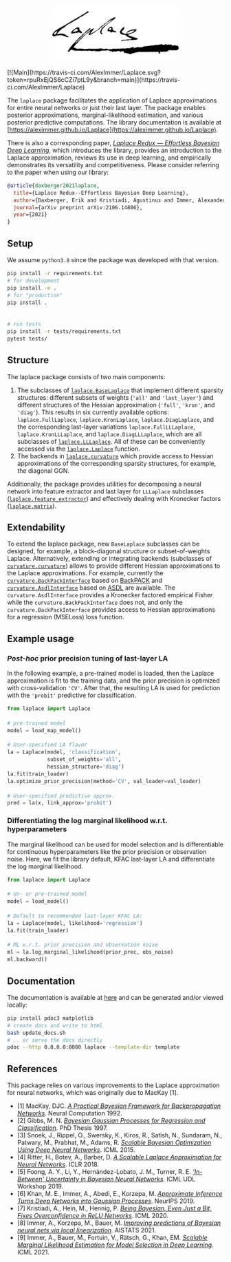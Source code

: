 <div align="center">

# <img src="logo/laplace_logo.png" alt="Laplace" width="300"/>
</div>
[![Main](https://travis-ci.com/AlexImmer/Laplace.svg?token=rpuRxEjQS6cCZi7ptL9y&branch=main)](https://travis-ci.com/AlexImmer/Laplace)

The `laplace` package facilitates the application of Laplace approximations for entire neural networks or just their last layer.
The package enables posterior approximations, marginal-likelihood estimation, and various posterior predictive computations.
The library documentation is available at [https://aleximmer.github.io/Laplace](https://aleximmer.github.io/Laplace).

There is also a corresponding paper, [*Laplace Redux — Effortless Bayesian Deep Learning*](https://arxiv.org/abs/2106.14806), which introduces the library, provides an introduction to the Laplace approximation, reviews its use in deep learning, and empirically demonstrates its versatility and competitiveness. Please consider referring to the paper when using our library:
```bibtex
@article{daxberger2021laplace,
  title={Laplace Redux--Effortless Bayesian Deep Learning},
  author={Daxberger, Erik and Kristiadi, Agustinus and Immer, Alexander and Eschenhagen, Runa and Bauer, Matthias and Hennig, Philipp},
  journal={arXiv preprint arXiv:2106.14806},
  year={2021}
}
```

## Setup

We assume `python3.8` since the package was developed with that version.

```bash
pip install -r requirements.txt
# for development
pip install -e .
# for "production"
pip install .


# run tests
pip install -r tests/requirements.txt
pytest tests/
```

## Structure 
The laplace package consists of two main components: 

1. The subclasses of [`laplace.BaseLaplace`](laplace/baselaplace.py) that implement different sparsity structures: different subsets of weights (`'all'` and `'last_layer'`) and different structures of the Hessian approximation (`'full'`, `'kron'`, and `'diag'`). This results in six currently available options: `laplace.FullLaplace`, `laplace.KronLaplace`, `laplace.DiagLaplace`, and the corresponding last-layer variations `laplace.FullLLLaplace`, `laplace.KronLLLaplace`,  and `laplace.DiagLLLaplace`, which are all subclasses of [`laplace.LLLaplace`](laplace/lllaplace.py). All of these can be conveniently accessed via the [`laplace.Laplace`](laplace/laplace.py) function.
2. The backends in [`laplace.curvature`](laplace/curvature/) which provide access to Hessian approximations of
the corresponding sparsity structures, for example, the diagonal GGN.

Additionally, the package provides utilities for
decomposing a neural network into feature extractor and last layer for `LLLaplace` subclasses ([`laplace.feature_extractor`](laplace/feature_extractor.py))
and
effectively dealing with Kronecker factors ([`laplace.matrix`](laplace/matrix.py)).

## Extendability
To extend the laplace package, new `BaseLaplace` subclasses can be designed, for example,
a block-diagonal structure or subset-of-weights Laplace.
Alternatively, extending or integrating backends (subclasses of [`curvature.curvature`](laplace/curvature/curvature.py)) allows to provide different Hessian
approximations to the Laplace approximations.
For example, currently the [`curvature.BackPackInterface`](laplace/curvature/backpack.py) based on [BackPACK](https://github.com/f-dangel/backpack/) and [`curvature.AsdlInterface`](laplace/curvature/asdl.py) based on [ASDL](https://github.com/kazukiosawa/asdfghjkl) are available.
The `curvature.AsdlInterface` provides a Kronecker factored empirical Fisher while the `curvature.BackPackInterface`
does not, and only the `curvature.BackPackInterface` provides access to Hessian approximations
for a regression (MSELoss) loss function.

## Example usage

### *Post-hoc* prior precision tuning of last-layer LA 

In the following example, a pre-trained model is loaded,
then the Laplace approximation is fit to the training data,
and the prior precision is optimized with cross-validation `'CV'`.
After that, the resulting LA is used for prediction with 
the `'probit'` predictive for classification. 

```python
from laplace import Laplace

# pre-trained model
model = load_map_model()  

# User-specified LA flavor
la = Laplace(model, 'classification',
             subset_of_weights='all', 
             hessian_structure='diag')
la.fit(train_loader)
la.optimize_prior_precision(method='CV', val_loader=val_loader)

# User-specified predictive approx.
pred = la(x, link_approx='probit')
```

### Differentiating the log marginal likelihood w.r.t. hyperparameters

The marginal likelihood can be used for model selection and is differentiable
for continuous hyperparameters like the prior precision or observation noise.
Here, we fit the library default, KFAC last-layer LA and differentiate
the log marginal likelihood.

```python
from laplace import Laplace
    
# Un- or pre-trained model
model = load_model()  
    
# Default to recommended last-layer KFAC LA:
la = Laplace(model, likelihood='regression')
la.fit(train_loader)
    
# ML w.r.t. prior precision and observation noise
ml = la.log_marginal_likelihood(prior_prec, obs_noise)
ml.backward()
```

## Documentation

The documentation is available at [here](https://aleximmer.github.io/Laplace) and can be generated and/or viewed locally:

```bash
pip install pdoc3 matplotlib
# create docs and write to html
bash update_docs.sh
# .. or serve the docs directly
pdoc --http 0.0.0.0:8080 laplace --template-dir template
```

## References

This package relies on various improvements to the Laplace approximation for neural networks, which was originally due to MacKay [1].

- [1] MacKay, DJC. [*A Practical Bayesian Framework for Backpropagation Networks*](https://authors.library.caltech.edu/13793/). Neural Computation 1992.
- [2] Gibbs, M. N. [*Bayesian Gaussian Processes for Regression and Classification*](https://citeseerx.ist.psu.edu/viewdoc/download?doi=10.1.1.147.1130&rep=rep1&type=pdf). PhD Thesis 1997. 
- [3] Snoek, J., Rippel, O., Swersky, K., Kiros, R., Satish, N., Sundaram, N., Patwary, M., Prabhat, M., Adams, R. [*Scalable Bayesian Optimization Using Deep Neural Networks*](https://arxiv.org/abs/1502.05700). ICML 2015.
- [4] Ritter, H., Botev, A., Barber, D. [*A Scalable Laplace Approximation for Neural Networks*](https://openreview.net/forum?id=Skdvd2xAZ). ICLR 2018.
- [5] Foong, A. Y., Li, Y., Hernández-Lobato, J. M., Turner, R. E. [*'In-Between' Uncertainty in Bayesian Neural Networks*](https://arxiv.org/abs/1906.11537). ICML UDL Workshop 2019.
- [6] Khan, M. E., Immer, A., Abedi, E., Korzepa, M. [*Approximate Inference Turns Deep Networks into Gaussian Processes*](https://arxiv.org/abs/1906.01930). NeurIPS 2019.
- [7] Kristiadi, A., Hein, M., Hennig, P. [*Being Bayesian, Even Just a Bit, Fixes Overconfidence in ReLU Networks*](https://arxiv.org/abs/2002.10118). ICML 2020.
- [8] Immer, A., Korzepa, M., Bauer, M. [*Improving predictions of Bayesian neural nets via local linearization*](https://arxiv.org/abs/2008.08400). AISTATS 2021.
- [9] Immer, A., Bauer, M., Fortuin, V., Rätsch, G., Khan, EM. [*Scalable Marginal Likelihood Estimation for Model Selection in Deep Learning*](https://arxiv.org/abs/2104.04975). ICML 2021.
